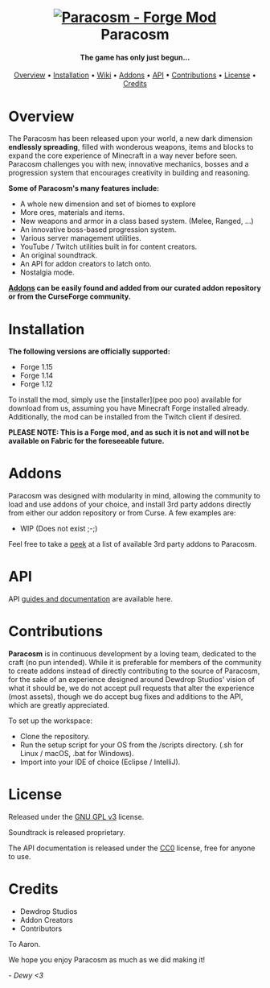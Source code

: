 <h1 align="center">
  <br>
  <a href="https://github.com/dewdropstudios/Paracosm"><img src="INSERT LOGO / ART HERE" alt="Paracosm - Forge Mod"></a>
  <br>
  Paracosm
  <br>
</h1>

<h4 align="center">The game has only just begun...</h4>

<p align="center">
  <a href="#overview">Overview</a>
  •
  <a href="#installation">Installation</a>
  •
  <a href="http://red-discordbot.readthedocs.io/en/stable/index.html">Wiki</a>
  •
  <a href="#addons">Addons</a>
  •
  <a href="#API">API</a>
  •
  <a href="#contributions">Contributions</a>
  •
  <a href="#license">License</a>
  •
  <a href="#credits">Credits</a>
</p>

# Overview

The Paracosm has been released upon your world, a new dark dimension **endlessly spreading**, filled with
wonderous weapons, items and blocks to expand the core experience of Minecraft in a way never before seen.
Paracosm challenges you with new, innovative mechanics, bosses and a progression system that encourages
creativity in building and reasoning.

**Some of Paracosm's many features include:**

- A whole new dimension and set of biomes to explore
- More ores, materials and items.
- New weapons and armor in a class based system. (Melee, Ranged, ...)
- An innovative boss-based progression system.
- Various server management utilities.
- YouTube / Twitch utilities built in for content creators.
- An original soundtrack.
- An API for addon creators to latch onto.
- Nostalgia mode.

**[Addons](#addons) can be easily found and added from our curated addon repository or
from the CurseForge community.**

# Installation

**The following versions are officially supported:** 

- Forge 1.15
- Forge 1.14
- Forge 1.12

To install the mod, simply use the [installer](pee poo poo) available for download
 from us, assuming you have Minecraft Forge installed already. Additionally, the mod
 can be installed from the Twitch client if desired.
 
**PLEASE NOTE: This is a Forge mod, and as such it is not and will not be available 
on Fabric for the foreseeable future.**

# Addons

Paracosm was designed with modularity in mind, allowing the community to load and use addons 
of your choice, and install 3rd party addons directly from either our addon repository or from Curse.
 A few examples are:

- WIP (Does not exist ;-;)

Feel free to take a [peek](https://cogboard.red/t/approved-repositories/210) at a list of
available 3rd party addons to Paracosm.

# API

API [guides and documentation](peee) are available here.

# Contributions

**Paracosm** is in continuous development by a loving team, dedicated to the craft (no pun intended).
While it is preferable for members of the community to create addons instead of directly contributing to
the source of Paracosm, for the sake of an experience designed around Dewdrop Studios' vision of what it should
be, we do not accept pull requests that alter the experience (most assets), though we do accept bug fixes and additions to
 the API, which are greatly appreciated.

To set up the workspace:

- Clone the repository.
- Run the setup script for your OS from the /scripts directory. (.sh for Linux / macOS, .bat for Windows).
- Import into your IDE of choice (Eclipse / IntelliJ).

# License

Released under the [GNU GPL v3](https://www.gnu.org/licenses/gpl-3.0.en.html) license.

Soundtrack is released proprietary.

The API documentation is released under the [CC0](https://creativecommons.org/share-your-work/public-domain/cc0/) license, free for anyone to use.

# Credits

- Dewdrop Studios
- Addon Creators
- Contributors

To Aaron.

We hope you enjoy Paracosm as much as we did making it!

*- Dewy <3*